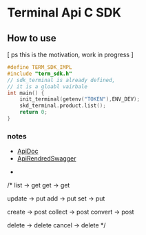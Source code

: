# Terminal Api C SDK


## How to use
 [ ps this is the motivation, work in progress ]
```c
#define TERM_SDK_IMPL
#include "term_sdk.h"
// sdk_terminal is already defined,
// it is a gloabl vairbale
int main() {
    init_terminal(getenv("TOKEN"),ENV_DEV);
    skd_terminal.product.list();
    return 0;
}

```


### notes
- [ApiDoc](https://www.terminal.shop/api)
- [ApiRendredSwagger](./endpoint_docs/api_docs.html)
- ```c
/*
list -> get
get -> get

update -> put
add -> put
set -> put

create -> post
collect -> post
convert -> post

delete -> delete
cancel -> delete
*/
```